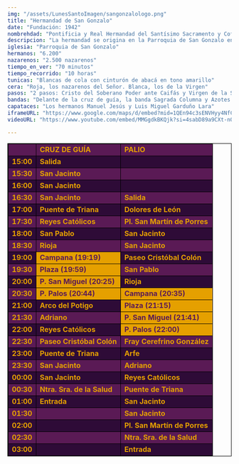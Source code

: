 ```yaml
---
img: "/assets/LunesSantoImagen/sangonzalologo.png"
title: "Hermandad de San Gonzalo"
date: "Fundación: 1942"
nombrehdad: "Pontificia y Real Hermandad del Santísimo Sacramento y Cofradía de Nazarenos de Nuestro Padre Jesús en su Soberano Poder ante Caifás, Nuestra Señora de la Salud y San Juan Evangelista"
descripcion: "La hermandad se origina en la Parroquia de San Gonzalo en el año 1942. El Señor salió por primera vez en 1948, mientras que la Virgen lo hizo en 1955. La imagen de la Dolorosa resultó dañada en el incendio de 1977. Las imágenes del misterio fueron reformadas en la década de los setenta. San Gonzalo es una hermandad absolutamente arraigada en su barrio. Cuenta con una de las nóminas de nazarenos más elevada de toda la Semana Santa.El paso de misterio representa a Jesús ante Caifás. Testigos de la escena son Anás, José de Arimatea, un centinela romano y un esclavo negro que porta el libro de las profecías. En el segundo paso, Nuestra Señora de la Salud bajo palio."
iglesia: "Parroquia de San Gonzalo"
hermanos: "6.200"
nazarenos: "2.500 nazarenos"
tiempo_en_ver: "70 minutos"
tiempo_recorrido: "10 horas"
tunicas: "Blancas de cola con cinturón de abacá en tono amarillo"
cera: "Roja, los nazarenos del Señor. Blanca, los de la Virgen"
pasos: "2 pasos: Cristo del Soberano Poder ante Caifás y Virgen de la Salud"
bandas: "Delante de la cruz de guía, la banda Sagrada Columna y Azotes de las Cigarreras. Tras el paso del misterio, Cigarreras. Banda de Santa Ana de Dos Hermanas"
capataces: "Los hermanos Manuel Jesús y Luis Miguel Garduño Lara"
iframeURL: "https://www.google.com/maps/d/embed?mid=1QEn94c3sENVHyy4NfC_F3H_z3BisRLe4&ehbc=2E312F"
videoURL: "https://www.youtube.com/embed/MMGgdkBKQjk?si=4sabD89a9CXt-nQa"

---
```


<table class="recorrido" style="width: 100%; border-collapse: collapse; text-align: left; border: 1px solid black;">
  <tbody>
    <tr style="background-color: #5a1a55; color: #e5a000; font-weight: bold;">
      <td style="border: 1px solid black; text-align: center;"></td>
      <td style="border: 1px solid black;">CRUZ DE GUÍA</td>
      <td style="border: 1px solid black;">PALIO</td>
    </tr>
    <tr style="background-color: #2e0b37; color: #e5a000; font-weight: bold;">
      <td style="border: 1px solid black; text-align: center;">15:00</td>
      <td style="border: 1px solid black;">Salida</td>
      <td style="border: 1px solid black;"></td>
    </tr>
    <tr style="background-color: #5a1a55; color: #e5a000; font-weight: bold;">
      <td style="border: 1px solid black; text-align: center;">15:30</td>
      <td style="border: 1px solid black;">San Jacinto</td>
      <td style="border: 1px solid black;"></td>
    </tr>
    <tr style="background-color: #2e0b37; color: #e5a000; font-weight: bold;">
      <td style="border: 1px solid black; text-align: center;">16:00</td>
      <td style="border: 1px solid black;">San Jacinto</td>
      <td style="border: 1px solid black;"></td>
    </tr>
    <tr style="background-color: #5a1a55; color: #e5a000; font-weight: bold;">
      <td style="border: 1px solid black; text-align: center;">16:30</td>
      <td style="border: 1px solid black;">San Jacinto</td>
      <td style="border: 1px solid black;">Salida</td>
    </tr>
    <tr style="background-color: #2e0b37; color: #e5a000; font-weight: bold;">
      <td style="border: 1px solid black; text-align: center;">17:00</td>
      <td style="border: 1px solid black;">Puente de Triana</td>
      <td style="border: 1px solid black;">Dolores de León</td>
    </tr>
    <tr style="background-color: #5a1a55; color: #e5a000; font-weight: bold;">
      <td style="border: 1px solid black; text-align: center;">17:30</td>
      <td style="border: 1px solid black;">Reyes Católicos</td>
      <td style="border: 1px solid black;">Pl. San Martín de Porres</td>
    </tr>
    <tr style="background-color: #2e0b37; color: #e5a000; font-weight: bold;">
      <td style="border: 1px solid black; text-align: center;">18:00</td>
      <td style="border: 1px solid black;">San Pablo</td>
      <td style="border: 1px solid black;">San Jacinto</td>
    </tr>
    <tr style="background-color: #5a1a55; color: #e5a000; font-weight: bold;">
      <td style="border: 1px solid black; text-align: center;">18:30</td>
      <td style="border: 1px solid black;">Rioja</td>
      <td style="border: 1px solid black;">San Jacinto</td>
    </tr>
    <tr style="background-color: #2e0b37; color: #e5a000; font-weight: bold;">
      <td style="border: 1px solid black; text-align: center;">19:00</td>
      <td style="background-color: #e5a000; color: #5a1a55; font-weight: bold; border: 1px solid black;">Campana (19:19)</td>
      <td style="border: 1px solid black;">Paseo Cristóbal Colón</td>
    </tr>
    <tr style="background-color: #5a1a55; color: #e5a000; font-weight: bold;">
      <td style="border: 1px solid black; text-align: center;">19:30</td>
      <td style="background-color: #e5a000; color: #5a1a55; font-weight: bold; border: 1px solid black;">Plaza (19:59)</td>
      <td style="border: 1px solid black;">San Pablo</td>
    </tr>
    <tr style="background-color: #2e0b37; color: #e5a000; font-weight: bold;">
      <td style="border: 1px solid black; text-align: center;">20:00</td>
      <td style="background-color: #e5a000; color: #5a1a55; font-weight: bold; border: 1px solid black;">P. San Miguel (20:25)</td>
      <td style="border: 1px solid black;">Rioja</td>
    </tr>
    <tr style="background-color: #5a1a55; color: #e5a000; font-weight: bold;">
      <td style="border: 1px solid black; text-align: center;">20:30</td>
      <td style="background-color: #e5a000; color: #5a1a55; font-weight: bold; border: 1px solid black;">P. Palos (20:44)</td>
      <td style="background-color: #e5a000; color: #5a1a55; font-weight: bold; border: 1px solid black;">Campana (20:35)</td>
    </tr>
    <tr style="background-color: #2e0b37; color: #e5a000; font-weight: bold;">
      <td style="border: 1px solid black; text-align: center;">21:00</td>
      <td style="border: 1px solid black;">Arco del Potigo</td>
      <td style="background-color: #e5a000; color: #5a1a55; font-weight: bold; border: 1px solid black;">Plaza (21:15)</td>
    </tr>
    <tr style="background-color: #5a1a55; color: #e5a000; font-weight: bold;">
      <td style="border: 1px solid black; text-align: center;">21:30</td>
      <td style="border: 1px solid black;">Adriano</td>
      <td style="background-color: #e5a000; color: #5a1a55; font-weight: bold; border: 1px solid black;">P. San Miguel (21:41)</td>
    </tr>
    <tr style="background-color: #2e0b37; color: #e5a000; font-weight: bold;">
      <td style="border: 1px solid black; text-align: center;">22:00</td>
      <td style="border: 1px solid black;">Reyes Católicos</td>
      <td style="background-color: #e5a000; color: #5a1a55; font-weight: bold; border: 1px solid black;">P. Palos (22:00)</td>
    </tr>
    <tr style="background-color: #5a1a55; color: #e5a000; font-weight: bold;">
      <td style="border: 1px solid black; text-align: center;">22:30</td>
      <td style="border: 1px solid black;">Paseo Cristóbal Colón</td>
      <td style="border: 1px solid black;">Fray Cerefrino González</td>
    </tr>
    <tr style="background-color: #2e0b37; color: #e5a000; font-weight: bold;">
      <td style="border: 1px solid black; text-align: center;">23:00</td>
      <td style="border: 1px solid black;">Puente de Triana</td>
      <td style="border: 1px solid black;">Arfe</td>
    </tr>
    <tr style="background-color: #5a1a55; color: #e5a000; font-weight: bold;">
      <td style="border: 1px solid black; text-align: center;">23:30</td>
      <td style="border: 1px solid black;">San Jacinto</td>
      <td style="border: 1px solid black;">Adriano</td>
    </tr>
    <tr style="background-color: #2e0b37; color: #e5a000; font-weight: bold;">
      <td style="border: 1px solid black; text-align: center;">00:00</td>
      <td style="border: 1px solid black;">San Jacinto</td>
      <td style="border: 1px solid black;">Reyes Católicos</td>
    </tr>
    <tr style="background-color: #5a1a55; color: #e5a000; font-weight: bold;">
      <td style="border: 1px solid black; text-align: center;">00:30</td>
      <td style="border: 1px solid black;">Ntra. Sra. de la Salud</td>
      <td style="border: 1px solid black;">Puente de Triana</td>
    </tr>
    <tr style="background-color: #2e0b37; color: #e5a000; font-weight: bold;">
      <td style="border: 1px solid black; text-align: center;">01:00</td>
      <td style="border: 1px solid black;">Entrada</td>
      <td style="border: 1px solid black;">San Jacinto</td>
    </tr>
    <tr style="background-color: #5a1a55; color: #e5a000; font-weight: bold;">
      <td style="border: 1px solid black; text-align: center;">01:30</td>
      <td style="border: 1px solid black;"></td>
      <td style="border: 1px solid black;">San Jacinto</td>
    </tr>
    <tr style="background-color: #2e0b37; color: #e5a000; font-weight: bold;">
      <td style="border: 1px solid black; text-align: center;">02:00</td>
      <td style="border: 1px solid black;"></td>
      <td style="border: 1px solid black;">Pl. San Martín de Porres</td>
    </tr>
    <tr style="background-color: #5a1a55; color: #e5a000; font-weight: bold;">
      <td style="border: 1px solid black; text-align: center;">02:30</td>
      <td style="border: 1px solid black;"></td>
      <td style="border: 1px solid black;">Ntra. Sra. de la Salud</td>
    </tr>
    <tr style="background-color: #2e0b37; color: #e5a000; font-weight: bold;">
      <td style="border: 1px solid black; text-align: center;">03:00</td>
      <td style="border: 1px solid black;"></td>
      <td style="border: 1px solid black;">Entrada</td>
    </tr>
  </tbody>
</table>